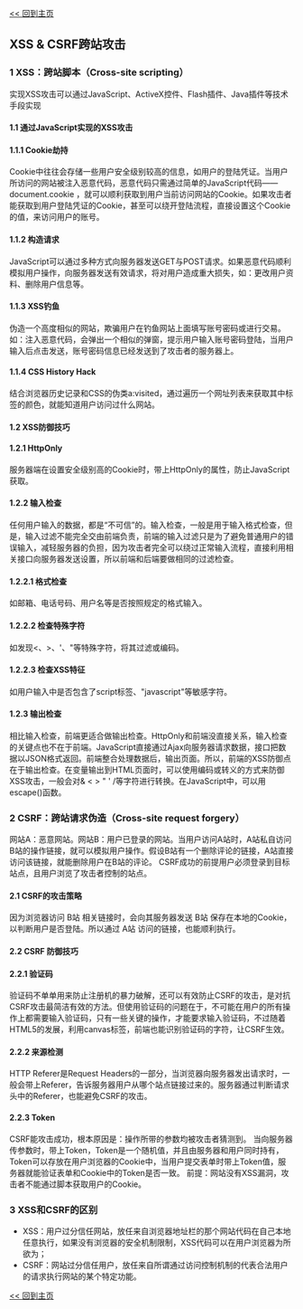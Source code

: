 [<< 回到主页](http://suzy1993.github.io/misszy/)

## XSS & CSRF跨站攻击

### 1 XSS：跨站脚本（Cross-site scripting）
实现XSS攻击可以通过JavaScript、ActiveX控件、Flash插件、Java插件等技术手段实现
#### 1.1 通过JavaScript实现的XSS攻击
#### 1.1.1 Cookie劫持
Cookie中往往会存储一些用户安全级别较高的信息，如用户的登陆凭证。当用户所访问的网站被注入恶意代码，恶意代码只需通过简单的JavaScript代码——document.cookie ，就可以顺利获取到用户当前访问网站的Cookie。如果攻击者能获取到用户登陆凭证的Cookie，甚至可以绕开登陆流程，直接设置这个Cookie的值，来访问用户的账号。

#### 1.1.2 构造请求
JavaScript可以通过多种方式向服务器发送GET与POST请求。如果恶意代码顺利模拟用户操作，向服务器发送有效请求，将对用户造成重大损失，如：更改用户资料、删除用户信息等。

#### 1.1.3 XSS钓鱼
伪造一个高度相似的网站，欺骗用户在钓鱼网站上面填写账号密码或进行交易。如：注入恶意代码，会弹出一个相似的弹窗，提示用户输入账号密码登陆，当用户输入后点击发送，账号密码信息已经发送到了攻击者的服务器上。

#### 1.1.4 CSS History Hack
结合浏览器历史记录和CSS的伪类a:visited，通过遍历一个网址列表来获取其中<a>标签的颜色，就能知道用户访问过什么网站。

#### 1.2 XSS防御技巧
#### 1.2.1 HttpOnly
服务器端在设置安全级别高的Cookie时，带上HttpOnly的属性，防止JavaScript获取。

#### 1.2.2 输入检查
任何用户输入的数据，都是“不可信”的。输入检查，一般是用于输入格式检查，但是，输入过滤不能完全交由前端负责，前端的输入过滤只是为了避免普通用户的错误输入，减轻服务器的负担，因为攻击者完全可以绕过正常输入流程，直接利用相关接口向服务器发送设置，所以前端和后端要做相同的过滤检查。

#### 1.2.2.1 格式检查
如邮箱、电话号码、用户名等是否按照规定的格式输入。

#### 1.2.2.2 检查特殊字符
如发现<、>、'、"等特殊字符，将其过滤或编码。

#### 1.2.2.3 检查XSS特征
如用户输入中是否包含了script标签、"javascript"等敏感字符。

#### 1.2.3 输出检查
相比输入检查，前端更适合做输出检查。HttpOnly和前端没直接关系，输入检查的关键点也不在于前端。JavaScript直接通过Ajax向服务器请求数据，接口把数据以JSON格式返回。前端整合处理数据后，输出页面。所以，前端的XSS防御点在于输出检查。在变量输出到HTML页面时，可以使用编码或转义的方式来防御XSS攻击，一般会对& < > " ' /等字符进行转换。在JavaScript中，可以用escape()函数。

### 2 CSRF：跨站请求伪造（Cross-site request forgery）
网站A：恶意网站。网站B：用户已登录的网站。当用户访问A站时，A站私自访问B站的操作链接，就可以模拟用户操作。假设B站有一个删除评论的链接，A站直接访问该链接，就能删除用户在B站的评论。
CSRF成功的前提用户必须登录到目标站点，且用户浏览了攻击者控制的站点。
#### 2.1 CSRF的攻击策略
因为浏览器访问 B站 相关链接时，会向其服务器发送 B站 保存在本地的Cookie，以判断用户是否登陆。所以通过 A站 访问的链接，也能顺利执行。

#### 2.2 CSRF 防御技巧
#### 2.2.1 验证码
验证码不单单用来防止注册机的暴力破解，还可以有效防止CSRF的攻击，是对抗CSRF攻击最简洁有效的方法。但使用验证码的问题在于，不可能在用户的所有操作上都需要输入验证码，只有一些关键的操作，才能要求输入验证码，不过随着HTML5的发展，利用canvas标签，前端也能识别验证码的字符，让CSRF生效。

#### 2.2.2 来源检测
HTTP Referer是Request Headers的一部分，当浏览器向服务器发出请求时，一般会带上Referer，告诉服务器用户从哪个站点链接过来的。服务器通过判断请求头中的Referer，也能避免CSRF的攻击。

#### 2.2.3 Token
CSRF能攻击成功，根本原因是：操作所带的参数均被攻击者猜测到。
当向服务器传参数时，带上Token，Token是一个随机值，并且由服务器和用户同时持有，Token可以存放在用户浏览器的Cookie中，当用户提交表单时带上Token值，服务器就能验证表单和Cookie中的Token是否一致。
前提：网站没有XSS漏洞，攻击者不能通过脚本获取用户的Cookie。

### 3 XSS和CSRF的区别
* XSS：用户过分信任网站，放任来自浏览器地址栏的那个网站代码在自己本地任意执行，如果没有浏览器的安全机制限制，XSS代码可以在用户浏览器为所欲为；
* CSRF：网站过分信任用户，放任来自所谓通过访问控制机制的代表合法用户的请求执行网站的某个特定功能。

[<< 回到主页](http://suzy1993.github.io/misszy/)
